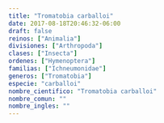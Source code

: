 ```yaml
---
title: "Tromatobia carballoi"
date: 2017-08-18T20:46:32-06:00
draft: false
reinos: ["Animalia"]
divisiones: ["Arthropoda"]
clases: ["Insecta"]
ordenes: ["Hymenoptera"]
familias: ["Ichneumonidae"]
generos: ["Tromatobia"]
especie: "carballoi"
nombre_cientifico: "Tromatobia carballoi"
nombre_comun: ""
nombre_ingles: ""
---
```

